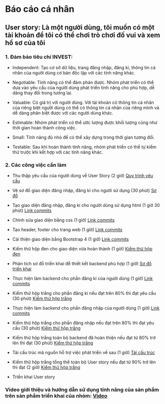 ﻿# Báo cáo cá nhân

## User story: Là một người dùng, tôi muốn có một tài khoản để tôi có thể chơi trò chơi đố vui và xem hồ sơ của tôi

### 1. Đảm bảo tiêu chí INVEST:

- Independent: Tạo cơ sở dữ liệu, trang đăng nhập, đăng kí, thông tin cá nhân của người dùng cơ bản độc lập với các tính năng khác.

- Negotiable: Tính năng có thể đàm phán được. Nhóm phát triển có thể dựa vào yêu cầu của người dùng phát triển tính năng cho phù hợp, dễ dàng thay đổi trong tương lai.

- Valuable: Có giá trị với người dùng. Với tài khoản có thông tin cá nhân của riêng biệt người dùng có thể có thông tin cá nhân của riêng mình và dễ dàng phân biệt được với các người dùng khác.

- Estimable: Nhóm phát triển có thể ước lượng được khối lượng cũng như thời gian hoàn thành công việc.

- Small: Tính năng đủ nhỏ để có thể xây dựng trong thời gian tương đối.

- Testable: Sau khi hoàn thành tính năng, nhóm phát triển có thể tự kiểm thử trước khi kết hợp với các tính năng khác.

### 2. Các công việc cần làm

- Thu thập yêu cầu của người dùng về User Story (2 giờ) [Quy trình yêu cầu](https://docs.google.com/document/d/1a4i_31R8WBUAnF91syr1FwBpKoAiTY6rEJt1xWjb74M/edit#heading=h.4e8vcw2o7pg2)

- Vẽ sơ đồ giao diện đăng nhập, đăng kí cho người sử dụng (30 phút) [Sơ đồ](https://docs.google.com/document/d/1a4i_31R8WBUAnF91syr1FwBpKoAiTY6rEJt1xWjb74M/edit#heading=h.gk2kwayhjxq4)

- Tạo giao diện đăng nhập, đăng kí cho người dùng sử dụng html (1 giờ 30 phút) [Link commits](https://github.com/19team/INT2208-8-2019/commits?author=lyminhnghia)

- Chỉnh sửa giao diện bằng css (1 giờ) [Link commits](https://github.com/19team/INT2208-8-2019/commits?author=lyminhnghia)

- Tạo header, footer cho trang web (1 giờ)  [Link commits](https://github.com/19team/INT2208-8-2019/commits?author=lyminhnghia)

- Cải thiện giao diện bằng Bootstrap 4 (1 giờ) [Link commits](https://github.com/19team/INT2208-8-2019/commits?author=lyminhnghia)

- Kiểm thử hộp đen cho giao diện vừa hoàn thành (1 giờ) [Kiểm thử hộp đen](https://docs.google.com/document/d/1a4i_31R8WBUAnF91syr1FwBpKoAiTY6rEJt1xWjb74M/edit#heading=h.zhrswbsdiifd)

- Phân tích sơ đồ triển khai để thiết kết backend phù hợp (1 giờ) [Sơ đồ triển khai](https://docs.google.com/document/d/1a4i_31R8WBUAnF91syr1FwBpKoAiTY6rEJt1xWjb74M/edit#heading=h.hek2lfox7ly0)

- Thực hiện làm backend cho phần đăng kí của người dùng (1 giờ) [Link commits](https://github.com/19team/INT2208-8-2019/commits?author=lyminhnghia)

- Kiểm thử hộp trắng cho phần đăng kí nếu đạt trên 80% thì đạt yêu cầu (30 phút) [Kiểm thử hộp trắng](https://docs.google.com/document/d/1a4i_31R8WBUAnF91syr1FwBpKoAiTY6rEJt1xWjb74M/edit#heading=h.ryzy80x4sqk1)

- Thực hiện làm backend cho phần đăng nhập của người dùng (1 giờ) [Link commits](https://github.com/19team/INT2208-8-2019/commits?author=lyminhnghia)

- Kiểm thử hộp trắng cho phần đăng nhập nếu đạt trên 80% thì đạt yêu cầu (30 phút) [Kiểm thử hộp trắng](https://docs.google.com/document/d/1a4i_31R8WBUAnF91syr1FwBpKoAiTY6rEJt1xWjb74M/edit#heading=h.ryzy80x4sqk1)

- Kiểm thử hộp trắng toàn bộ backend đã hoàn thiện nếu đạt từ 80% trở lên thì đạt (30 phút) [Kiểm thử hộp trắng](https://docs.google.com/document/d/1a4i_31R8WBUAnF91syr1FwBpKoAiTY6rEJt1xWjb74M/edit#heading=h.ryzy80x4sqk1)

- Tái cấu trúc mã nguồn hỗ trợ việc phát triển về sau (1 giờ) [Tái cấu trúc](https://docs.google.com/document/d/1a4i_31R8WBUAnF91syr1FwBpKoAiTY6rEJt1xWjb74M/edit#heading=h.bxti8dsihgwm)

- Kiểm thử hộp trắng tổng thể toàn bộ User story nếu đạt từ 90% trở lên thì đạt (2 giờ) [Kiểm thử hộp trắng](https://docs.google.com/document/d/1a4i_31R8WBUAnF91syr1FwBpKoAiTY6rEJt1xWjb74M/edit#heading=h.ryzy80x4sqk1)

- Triển khai User story

### Video giới thiệu và hướng dẫn sử dụng tính năng của sản phẩm trên sản phẩm triển khai của nhóm: [Video](https://youtu.be/FbFcPiUAPEI) 
